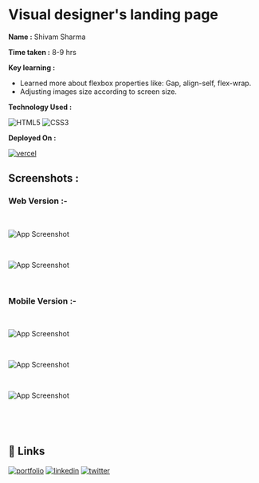 
# Visual designer's landing page

**Name :**  Shivam Sharma

**Time taken :**  8-9 hrs

**Key learning :** 

- Learned more about flexbox properties like: Gap, align-self, flex-wrap.
- Adjusting images size according to screen size.


**Technology Used :**

![HTML5](https://img.shields.io/badge/html5-%23E34F26.svg?style=for-the-badge&logo=html5&logoColor=white)
![CSS3](https://img.shields.io/badge/css3-%231572B6.svg?style=for-the-badge&logo=css3&logoColor=white)


**Deployed On :** 

[![vercel](https://img.shields.io/badge/vercel-%23000000.svg?style=for-the-badge&logo=vercel&logoColor=white)](https://fsjs-project-15.vercel.app/)




## **Screenshots :**


### **Web Version :-**

&nbsp;

![App Screenshot](./screenshots/15w.png)

&nbsp;

![App Screenshot](./screenshots/15m.png)

&nbsp;
&nbsp;

### **Mobile Version :-**

&nbsp;

![App Screenshot](./screenshots/15a.png)

&nbsp;

![App Screenshot](./screenshots/15b.png)

&nbsp;

![App Screenshot](./screenshots/15c.png)

&nbsp;


&nbsp;

## **🔗 Links**


[![portfolio](https://img.shields.io/badge/my_portfolio-000?style=for-the-badge&logo=ko-fi&logoColor=white)]()
[![linkedin](https://img.shields.io/badge/linkedin-0A66C2?style=for-the-badge&logo=linkedin&logoColor=white)](https://www.linkedin.com/in/emshivam/)
[![twitter](https://img.shields.io/badge/twitter-1DA1F2?style=for-the-badge&logo=twitter&logoColor=white)](https://twitter.com/_sharmashivam)


